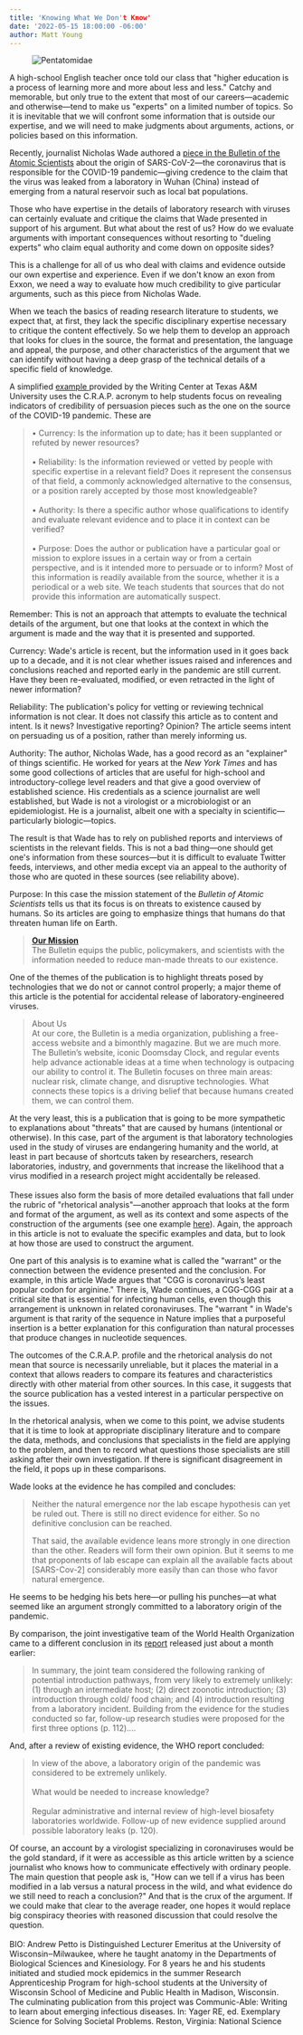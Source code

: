 ```yaml
---
title: 'Knowing What We Don't Know'
date: '2022-05-15 18:00:00 -06:00'
author: Matt Young
---
```


<figure>
<img src="/uploads/2021/DSC01175_Pentatomidae_600.jpg" alt="Pentatomidae"/>
<figcaption>
</figcaption>
</figure>


A high-school English teacher once told our class that  "higher education is a process of learning more and more about less and less." Catchy and memorable, but only true to the extent that most of our careers—academic and otherwise—tend to make us  "experts" on a limited number of topics. So it is inevitable that we will confront some information that is outside our expertise, and we will need to make judgments about arguments, actions, or policies based on this information. 

Recently, journalist Nicholas Wade authored a <a href="https://thebulletin.org/2021/05/the-origin-of-covid-did-people-or-nature-open-pandoras-box-at-wuhan/"> piece in the Bulletin of the Atomic Scientists</a> about the origin of SARS-CoV-2—the coronavirus that is responsible for the COVID-19 pandemic—giving credence to the claim that the virus was leaked from a laboratory in Wuhan (China) instead of emerging from a natural reservoir such as local bat populations. 

Those who have expertise in the details of laboratory research with viruses can certainly evaluate and critique the claims that Wade presented in support of his argument. But what about the rest of us? How do we evaluate arguments with important consequences without resorting to  "dueling experts" who claim equal authority and come down on opposite sides? 

This is a challenge for all of us who deal with claims and evidence outside our own expertise and experience. Even if we don't know an exon from Exxon, we need a way to evaluate how much credibility to give particular arguments, such as this piece from Nicholas Wade.

When we teach the basics of reading research literature to students, we expect that, at first, they lack the specific disciplinary expertise necessary to critique the content effectively. So we help them to develop an approach that looks for clues in the source, the format and presentation, the language and appeal, the purpose, and other characteristics of the argument that we can identify without having a deep grasp of the technical details of a specific field of knowledge. 

A simplified <a href=https://writingcenter.tamu.edu/Students/Writing-Speaking-Guides/Alphabetical-List-of-030Guides/Citing-Documenting/Evaluating-Scholarly-Sources> example </a> provided by the Writing Center at Texas A&M University uses the C.R.A.P. acronym to help students focus on revealing indicators of credibility of persuasion pieces such as the one on the source of the COVID-19 pandemic. These are 

<blockquote>•	Currency: Is the information up to date; has it been supplanted or refuted by newer resources?<br/><br/>
•	Reliability: Is the information reviewed or vetted by people with specific expertise in a relevant field? Does it represent the consensus of that field, a commonly acknowledged alternative to the consensus, or a position rarely accepted by those most knowledgeable? <br/><br/>
•	Authority: Is there a specific author whose qualifications to identify and evaluate relevant evidence and to place it in context can be verified? <br/><br/>
•	Purpose: Does the author or publication have a particular goal or mission to explore issues in a certain way or from a certain perspective, and is it intended more to persuade or to inform? Most of this information is readily available from the source, whether it is a periodical or a web site. We teach students that sources that do not provide this information are automatically suspect.</blockquote>

Remember: This is not an approach that attempts to evaluate the technical details of the argument, but one that looks at the context in which the argument is made and the way that it is presented and supported. 

Currency: Wade's article is recent, but the information used in it goes back up to a decade, and it is not clear whether issues raised and inferences and conclusions reached and reported early in the pandemic are still current. Have they been re-evaluated, modified, or even retracted in the light of newer information? 

Reliability: The publication's policy for vetting or reviewing technical information is not clear. It does not classify this article as to content and intent. Is it news? Investigative reporting? Opinion? The article seems intent on persuading us of a position, rather than merely informing us. 

Authority: The author, Nicholas Wade, has a good record as an  "explainer" of things scientific. He worked for years at the <i>New York Times</i> and has some good collections of articles that are useful for high-school and introductory-college level readers and that give a good overview of established science. His credentials as a science journalist are well established, but Wade is not a virologist or a microbiologist or an epidemiologist. He is a journalist, albeit one with a specialty in scientific—particularly biologic—topics. 

The result is that Wade has to rely on published reports and interviews of scientists in the relevant fields. This is not a bad thing—one should get one's information from these sources—but it is difficult to evaluate Twitter feeds, interviews, and other media except via an appeal to the authority of those who are quoted in these sources (see reliability above). 

Purpose: In this case the mission statement of the <i>Bulletin of Atomic Scientists</i> tells us that its focus is on threats to existence caused by humans. So its articles are going to emphasize things that humans do that threaten human life on Earth. 

<blockquote><strong><a href="https://thebulletin.org/about-us/">Our Mission</a></strong><br/> 
The Bulletin equips the public, policymakers, and scientists with the information needed to reduce man-made threats to our existence.</blockquote>

One of the themes of the publication is to highlight threats posed by technologies that we do not or cannot control properly; a major theme of this article is the potential for accidental release of laboratory-engineered viruses. 
<blockquote>About Us<br/>
At our core, the Bulletin is a media organization, publishing a free-access website and a bimonthly magazine. But we are much more. The Bulletin’s website, iconic Doomsday Clock, and regular events help advance actionable ideas at a time when technology is outpacing our ability to control it. The Bulletin focuses on three main areas: nuclear risk, climate change, and disruptive technologies. What connects these topics is a driving belief that because humans created them, we can control them. </blockquote>
At the very least, this is a publication that is going to be more sympathetic to explanations about "threats" that are caused by humans (intentional or otherwise). In this case, part of the argument is that laboratory technologies used in the study of viruses are endangering humanity and the world, at least in part because of shortcuts taken by researchers, research laboratories, industry, and governments that increase the likelihood that a virus modified in a research project might accidentally be released.<br/><br/>
These issues also form the basis of more detailed evaluations that fall under the rubric of  "rhetorical analysis"—another approach that looks at the form and format of the argument, as well as its context and some aspects of the construction of the arguments (see one example <a href= "https://miamioh.edu/hcwe/handouts/rhetorical-analyses/index.html">here</a>). Again, the approach in this article is not to evaluate the specific examples and data, but to look at how those are used to construct the argument. 

One part of this analysis is to examine what is called the  "warrant" or the connection between the evidence presented and the conclusion. For example, in this article Wade argues that  "CGG is coronavirus’s least popular codon for arginine." There is, Wade continues, a CGG-CGG pair at a critical site that is essential for infecting human cells, even though this arrangement is unknown in related coronaviruses. The  "warrant " in Wade's argument is that rarity of the sequence in Nature implies that a purposeful insertion is a better explanation for this configuration than natural processes that produce changes in nucleotide sequences. 

The outcomes of the C.R.A.P. profile and the rhetorical analysis do not mean that source is necessarily unreliable, but it places the material in a context that allows readers to compare its features and characteristics directly with other material from other sources. In this case, it suggests that the source publication has a vested interest in a particular perspective on the issues. 

In the rhetorical analysis, when we come to this point, we advise students that it is time to look at appropriate disciplinary literature and to compare the data, methods, and conclusions that specialists in the field are applying to the problem, and then to record what questions those specialists are still asking after their own investigation. If there is significant disagreement in the field, it pops up in these comparisons. 

Wade looks at the evidence he has compiled and concludes: 

<blockquote>Neither the natural emergence nor the lab escape hypothesis can yet be ruled out. There is still no direct evidence for either. So no definitive conclusion can be reached.

That said, the available evidence leans more strongly in one direction than the other. Readers will form their own opinion. But it seems to me that proponents of lab escape can explain all the available facts about [SARS-Cov-2] considerably more easily than can those who favor natural emergence. </blockquote>

He seems to be hedging his bets here—or pulling his punches—at what seemed like an argument strongly committed to a laboratory origin of the pandemic. 

By comparison, the joint investigative team of the World Health Organization came to a different conclusion in its <a href= "https://www.who.int/docs/default-source/coronaviruse/final-joint-report_origins-studies-6-april-201.pdf?sfvrsn=4f5e5196_1&download=true">report</a> released just about a month earlier: 

<blockquote>In summary, the joint team considered the following ranking of potential introduction pathways, from very likely to extremely unlikely: (1) through an intermediate host; (2) direct zoonotic introduction; (3) introduction through cold/ food chain; and (4) introduction resulting from a laboratory incident. Building from the evidence for the studies conducted so far, follow-up research studies were proposed for the first three options (p. 112)....</blockquote>

And, after a review of existing evidence, the WHO report concluded: 

<blockquote>In view of the above, a laboratory origin of the pandemic was considered to be extremely unlikely.<br/><br/>
What would be needed to increase knowledge?<br/><br/>
Regular administrative and internal review of high-level biosafety laboratories worldwide. Follow-up of new evidence supplied around possible laboratory leaks (p. 120). </blockquote>

Of course, an account by a virologist specializing in coronaviruses would be the gold standard, if it were as accessible as this article written by a science journalist who knows how to communicate effectively with ordinary people. The main question that people ask is, "How can we tell if a virus has been modified in a lab versus a natural process in the wild, and what evidence do we still need to reach a conclusion?" And that is the crux of the argument. If we could make that clear to the average reader, one hopes it would replace big conspiracy theories with reasoned discussion that could resolve the question.<br/><br/> 
BIO: Andrew Petto is Distinguished Lecturer Emeritus at the University of Wisconsin‒Milwaukee, where he taught anatomy in the Departments of Biological Sciences and Kinesiology. For 8 years he and his students initiated and studied mock epidemics in the summer Research Apprenticeship Program for high-school students at the University of Wisconsin School of Medicine and Public Health in Madison, Wisconsin. The culminating publication from this project was Communic-Able: Writing to learn about emerging infectious diseases. In: Yager RE, ed. Exemplary Science for Solving Societal Problems. Reston, Virginia: National Science 
